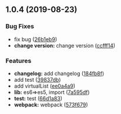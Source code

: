 ## 1.0.4 (2019-08-23)


### Bug Fixes

* fix bug ([26b1eb9](https://github.com/HoustonEB/package-demo/commit/26b1eb9))
* **change version:** change version ([ccfff14](https://github.com/HoustonEB/package-demo/commit/ccfff14))


### Features

* **changelog:** add changelog ([184fb8f](https://github.com/HoustonEB/package-demo/commit/184fb8f))
* add test ([39837db](https://github.com/HoustonEB/package-demo/commit/39837db))
* add virtualList ([ee0a4a9](https://github.com/HoustonEB/package-demo/commit/ee0a4a9))
* **lib:** es6=>es5, import ([7a595df](https://github.com/HoustonEB/package-demo/commit/7a595df))
* **test:** test ([66d1a83](https://github.com/HoustonEB/package-demo/commit/66d1a83))
* **webpack:** webpack ([573f679](https://github.com/HoustonEB/package-demo/commit/573f679))



